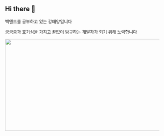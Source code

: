 ## Hi there 👋

백엔드를 공부하고 있는 강태양입니다 

궁금증과 호기심을 가지고 끝없이 탐구하는 개발자가 되기 위해 노력합니다

<a href="https://github.com/devxb/gitanimals">
<img
  src="https://render.gitanimals.org/farms/ilyoil2"
  width="600"
  height="300"
/>
</a>
<!--
**ilyoil2/ilyoil2** is a ✨ _special_ ✨ repository because its `README.md` (this file) appears on your GitHub profile.

Here are some ideas to get you started:

- 🔭 I’m currently working on ...
- 🌱 I’m currently learning ...
- 👯 I’m looking to collaborate on ...
- 🤔 I’m looking for help with ...
- 💬 Ask me about ...
- 📫 How to reach me: ...
- 😄 Pronouns: ...
- ⚡ Fun fact: ...
-->
